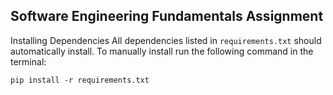 Software Engineering Fundamentals Assignment
---
Installing Dependencies
 All dependencies listed in `requirements.txt` should automatically install. To manually install run the following command in the terminal:

`pip install -r requirements.txt`
